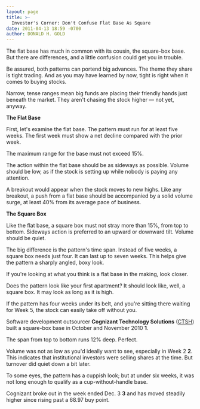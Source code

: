```yaml
---
layout: page
title: >-
  Investor's Corner: Don't Confuse Flat Base As Square
date: 2011-04-13 18:59 -0700
author: DONALD H. GOLD
---
```





The flat base has much in common with its cousin, the square-box base. But there are differences, and a little confusion could get you in trouble.

  

Be assured, both patterns can portend big advances. The theme they share is tight trading. And as you may have learned by now, tight is right when it comes to buying stocks.

  

Narrow, tense ranges mean big funds are placing their friendly hands just beneath the market. They aren't chasing the stock higher — not yet, anyway.

  

**The Flat Base**

  

First, let's examine the flat base. The pattern must run for at least five weeks. The first week must show a net decline compared with the prior week.

  

The maximum range for the base must not exceed 15%.

  

The action within the flat base should be as sideways as possible. Volume should be low, as if the stock is setting up while nobody is paying any attention.

  

A breakout would appear when the stock moves to new highs. Like any breakout, a push from a flat base should be accompanied by a solid volume surge, at least 40% from its average pace of business.

  

  



**The Square Box**

  

Like the flat base, a square box must not stray more than 15%, from top to bottom. Sideways action is preferred to an upward or downward tilt. Volume should be quiet.

  

The big difference is the pattern's time span. Instead of five weeks, a square box needs just four. It can last up to seven weeks. This helps give the pattern a sharply angled, boxy look.

  

If you're looking at what you think is a flat base in the making, look closer.

  

Does the pattern look like your first apartment? It should look like, well, a square box. It may look as long as it is high.

  

If the pattern has four weeks under its belt, and you're sitting there waiting for Week 5, the stock can easily take off without you.

  

Software development outsourcer **Cognizant Technology Solutions** ([CTSH](https://research.investors.com/quote.aspx?symbol=CTSH)) built a square-box base in October and November 2010 **1**.

  

The span from top to bottom runs 12% deep. Perfect.

  

Volume was not as low as you'd ideally want to see, especially in Week 2 **2**. This indicates that institutional investors were selling shares at the time. But turnover did quiet down a bit later.

  

To some eyes, the pattern has a cuppish look; but at under six weeks, it was not long enough to qualify as a cup-without-handle base.

  

Cognizant broke out in the week ended Dec. 3 **3** and has moved steadily higher since rising past a 68.97 buy point.




